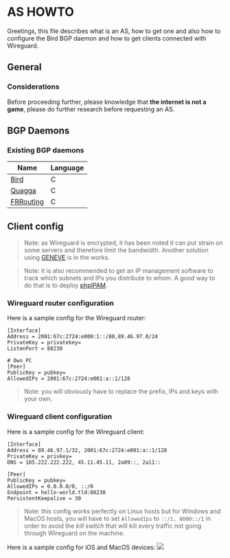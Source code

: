 # AS HOWTO

Greetings, this file describes what is an AS, how to get one and also how to configure the Bird BGP daemon and how to get clients connected with Wireguard.

## General

### Considerations

Before proceeding further, please knowledge that **the internet is not a game**, please do further research before requesting an AS.

## BGP Daemons

### Existing BGP daemons

| Name | Language |
| ---- | -------- |
| [Bird](https://bird.network.cz/) | C |
| [Quagga](https://www.quagga.net/) | C |
| [FRRouting](https://frrouting.org/) | C |

## Client config

> Note: as Wireguard is encrypted, it has been noted it can put strain on some servers and therefore limit the bandwidth. Another solution using [GENEVE](https://www.redhat.com/en/blog/what-geneve) is in the works.

> Note: it is also recommended to get an IP management software to track which subnets and IPs you distribute to whom. A good way to do that is to deploy [phpIPAM](https://phpipam.net/).

### Wireguard router configuration

Here is a sample config for the Wireguard router:
```wireguard
[Interface]
Address = 2001:67c:2724:e000:1::/80,89.46.97.0/24
PrivateKey = privatekey=
ListenPort = 88230

# Own PC
[Peer]
PublicKey = pubkey=
AllowedIPs = 2001:67c:2724:e001:a::1/128
```

> Note: you will obviously have to replace the prefix, IPs and keys with your own.

### Wireguard client configuration

Here is a sample config for the Wireguard client:
```wireguard
[Interface]
Address = 89.46.97.1/32, 2001:67c:2724:e001:a::1/128
PrivateKey = privkey=
DNS = 185.222.222.222, 45.11.45.11, 2a09::, 2a11::

[Peer]
PublicKey = pubkey=
AllowedIPs = 0.0.0.0/0, ::/0
Endpoint = hello-world.tld:88230
PersistentKeepalive = 30
```

> Note: this config works perfectly on Linux hosts but for Windows and MacOS hosts, you will have to set `AllowedIps` to `::/1, 8000::/1` in order to avoid the *kill switch* that will kill every traffic not going through Wireguard on the machine.

Here is a sample config for iOS and MacOS devices:
![](https://bm.jae.fi/ShareX/2022/03/ima_21847a7.png)
